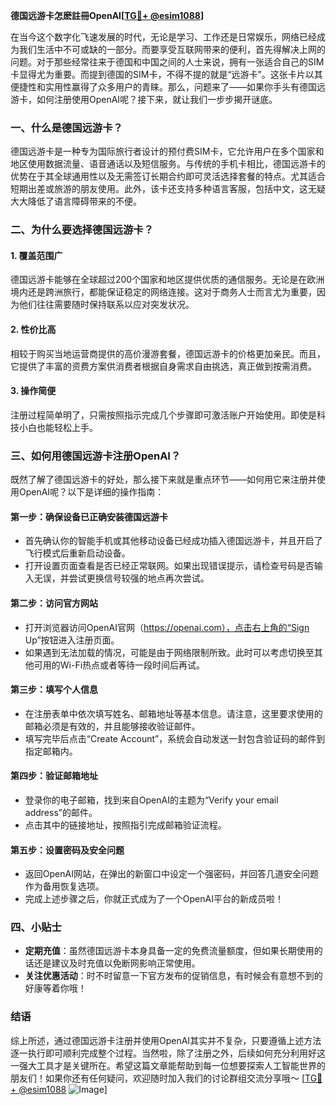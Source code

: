 **德国远游卡怎麽註冊OpenAI[[TG💪+ @esim1088](https://t.me/s/esim1088)]**

在当今这个数字化飞速发展的时代，无论是学习、工作还是日常娱乐，网络已经成为我们生活中不可或缺的一部分。而要享受互联网带来的便利，首先得解决上网的问题。对于那些经常往来于德国和中国之间的人士来说，拥有一张适合自己的SIM卡显得尤为重要。而提到德国的SIM卡，不得不提的就是“远游卡”。这张卡片以其便捷性和实用性赢得了众多用户的青睐。那么，问题来了——如果你手头有德国远游卡，如何注册使用OpenAI呢？接下来，就让我们一步步揭开谜底。

### 一、什么是德国远游卡？

德国远游卡是一种专为国际旅行者设计的预付费SIM卡，它允许用户在多个国家和地区使用数据流量、语音通话以及短信服务。与传统的手机卡相比，德国远游卡的优势在于其全球通用性以及无需签订长期合约即可灵活选择套餐的特点。尤其适合短期出差或旅游的朋友使用。此外，该卡还支持多种语言客服，包括中文，这无疑大大降低了语言障碍带来的不便。

### 二、为什么要选择德国远游卡？

#### 1. **覆盖范围广**
   德国远游卡能够在全球超过200个国家和地区提供优质的通信服务。无论是在欧洲境内还是跨洲旅行，都能保证稳定的网络连接。这对于商务人士而言尤为重要，因为他们往往需要随时保持联系以应对突发状况。

#### 2. **性价比高**
   相较于购买当地运营商提供的高价漫游套餐，德国远游卡的价格更加亲民。而且，它提供了丰富的资费方案供消费者根据自身需求自由挑选，真正做到按需消费。

#### 3. **操作简便**
   注册过程简单明了，只需按照指示完成几个步骤即可激活账户开始使用。即使是科技小白也能轻松上手。

### 三、如何用德国远游卡注册OpenAI？

既然了解了德国远游卡的好处，那么接下来就是重点环节——如何用它来注册并使用OpenAI呢？以下是详细的操作指南：

#### 第一步：确保设备已正确安装德国远游卡
   - 首先确认你的智能手机或其他移动设备已经成功插入德国远游卡，并且开启了飞行模式后重新启动设备。
   - 打开设置页面查看是否已经正常联网。如果出现错误提示，请检查号码是否输入无误，并尝试更换信号较强的地点再次尝试。

#### 第二步：访问官方网站
   - 打开浏览器访问OpenAI官网（https://openai.com），点击右上角的“Sign Up”按钮进入注册页面。
   - 如果遇到无法加载的情况，可能是由于网络限制所致。此时可以考虑切换至其他可用的Wi-Fi热点或者等待一段时间后再试。

#### 第三步：填写个人信息
   - 在注册表单中依次填写姓名、邮箱地址等基本信息。请注意，这里要求使用的邮箱必须是有效的，并且能够接收验证邮件。
   - 填写完毕后点击“Create Account”，系统会自动发送一封包含验证码的邮件到指定邮箱内。

#### 第四步：验证邮箱地址
   - 登录你的电子邮箱，找到来自OpenAI的主题为“Verify your email address”的邮件。
   - 点击其中的链接地址，按照指引完成邮箱验证流程。

#### 第五步：设置密码及安全问题
   - 返回OpenAI网站，在弹出的新窗口中设定一个强密码，并回答几道安全问题作为备用恢复选项。
   - 完成上述步骤之后，你就正式成为了一个OpenAI平台的新成员啦！

### 四、小贴士

- **定期充值**：虽然德国远游卡本身具备一定的免费流量额度，但如果长期使用的话还是建议及时充值以免断网影响正常使用。
- **关注优惠活动**：时不时留意一下官方发布的促销信息，有时候会有意想不到的好康等着你哦！

### 结语

综上所述，通过德国远游卡注册并使用OpenAI其实并不复杂，只要遵循上述方法逐一执行即可顺利完成整个过程。当然啦，除了注册之外，后续如何充分利用好这一强大工具才是关键所在。希望这篇文章能帮助到每一位想要探索人工智能世界的朋友们！如果你还有任何疑问，欢迎随时加入我们的讨论群组交流分享哦～ [[TG💪+ @esim1088](https://t.me/s/esim1088) ![Image](https://i.postimg.cc/4NQfJmqS/Snipaste-2025-05-13-00-14-12.png)]